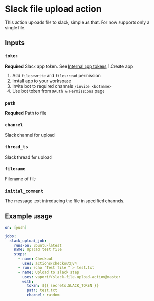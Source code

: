 # Slack file upload action

This action uploads file to slack, simple as that. 
For now supports only a single file.

## Inputs

### `token`

**Required** Slack app token. See [Internal app tokens](https://slack.com/intl/en-ru/help/articles/215770388-Create-and-regenerate-API-tokens#internal-app-tokens)
1.Create app
1. Add `files:write` and `files:read` permission
1. Install app to your workspase
1. Invite bot to required channels `/invite <botname>`
1. Use bot token from `OAuth & Permissions` page
  
### `path`

**Required** Path to file

### `channel`

Slack channel for upload

### `thread_ts`

Slack thread for upload

### `filename`

Filename of file
   
### `initial_comment`

The message text introducing the file in specified channels.

## Example usage

```yaml
on: [push]

jobs:
  slack_upload_job:
    runs-on: ubuntu-latest
    name: Upload test file
    steps:
      - name: Checkout
        uses: actions/checkout@v4
      - run: echo "Test file " > test.txt
      - name: Upload to slack step
        uses: vaporif/slack-file-upload-action@master
        with:
          token: ${{ secrets.SLACK_TOKEN }}
          path: test.txt
          channel: random
```
